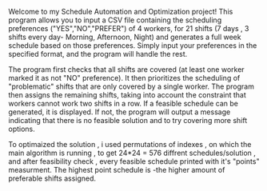 Welcome to my Schedule Automation and Optimization project! 
This program allows you to input a CSV file containing the scheduling preferences ("YES","NO","PREFER") of 4 workers,
for 21 shifts (7 days , 3 shifts every day- Morning, Afternoon, Night) 
and generates a full week schedule based on those preferences.
Simply input your preferences in the specified format,
and the program will handle the rest. 

The program first checks that all shifts are covered (at least one worker marked it as not "NO" preference).
It then prioritizes the scheduling of "problematic" shifts that are only covered by a single worker.
The program then assigns the remaining shifts,
taking into account the constraint that workers cannot work two shifts in a row. 
If a feasible schedule can be generated, it is displayed.
If not, the program will output a message indicating that there is no feasible solution and to try covering more shift options.

To optimaized the solution , i used permutations of indexes , on which the main algorithm is running , 
to get 24*24 = 576 diffrent schedules/solution , and after feasibility check , every feasible schedule printed with it's "points" 
measurment. The highest point schedule is -the higher amount of preferable shifts assigned. 


